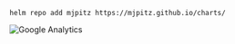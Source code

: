 ```
helm repo add mjpitz https://mjpitz.github.io/charts/
```

![Google Analytics](https://www.google-analytics.com/collect?v=1&tid=UA-172921913-1&cid=555&t=pageview&ec=repo&ea=open&dp=charts&dt=charts)
